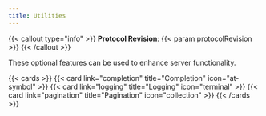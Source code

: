 ```yaml
---
title: Utilities
---
```


{{< callout type="info" >}}
**Protocol Revision**: {{< param protocolRevision >}}
{{< /callout >}}

These optional features can be used to enhance server functionality.

{{< cards >}}
  {{< card link="completion" title="Completion" icon="at-symbol" >}}
  {{< card link="logging" title="Logging" icon="terminal" >}}
  {{< card link="pagination" title="Pagination" icon="collection" >}}
{{< /cards >}}
